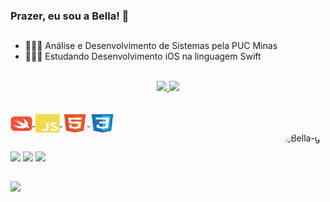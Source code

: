 ### Prazer, eu sou a Bella! 💙
##

- 👩🏼‍🎓 Análise e Desenvolvimento de Sistemas pela PUC Minas 
- 👩🏼‍💻 Estudando Desenvolvimento iOS na linguagem Swift
<br>

<div align="center">
  <a href="https://github.com/bella-damiao">
  <img height="160em" src="https://github-readme-stats.vercel.app/api?username=bella-damiao&show_icons=true&theme=radical&include_all_commits=true&count_private=true"/>
  <img height="160em" src="https://github-readme-stats.vercel.app/api/top-langs/?username=bella-damiao&layout=compact&langs_count=7&theme=radical"/>
</div>

 <br>

<div style="display: inline_block"><br>
  <img align="center" alt="Bella-SWIFT" height="25" width="35" src="https://github.com/devicons/devicon/blob/master/icons/swift/swift-original.svg">
  <img align="center" alt="Bella-JS" height="30" width="40" src="https://raw.githubusercontent.com/devicons/devicon/master/icons/javascript/javascript-plain.svg">
  <img align="center" alt="Bella-HTML" height="30" width="40" src="https://raw.githubusercontent.com/devicons/devicon/master/icons/html5/html5-original.svg">
  <img align="center" alt="Bella-CSS" height="30" width="40" src="https://raw.githubusercontent.com/devicons/devicon/master/icons/css3/css3-original.svg">
</div>

 <img align="right" alt= "Bella-gif" height="150" style="border-radius:50px;" src="https://cdn.discordapp.com/attachments/882827119799967745/954230848826249256/picasion.com_392b7466174f129d5f6d33c52fff34dd.gif">
     
##

<div> 
  <a href="https://www.linkedin.com/in/isabella-damiao/" target="_blank"><img src="https://img.shields.io/badge/-LinkedIn-%230077B5?style=for-the-badge&logo=linkedin&logoColor=white" target="_blank"></a> 
  <a href="https://www.instagram.com/belladamiao_/?hl=en" target="_blank"><img src="https://img.shields.io/badge/-Instagram-%23E4405F?style=for-the-badge&logo=instagram&logoColor=white" target="_blank"></a>
  <a href = "mailto:belladamiaodev@gmail.com"><img src="https://img.shields.io/badge/-Gmail-%23333?style=for-the-badge&logo=gmail&logoColor=white" target="_blank"></a>

</div>

##

![](https://komarev.com/ghpvc/?username=bella-damiao&color=e4405f&style=plastic)
